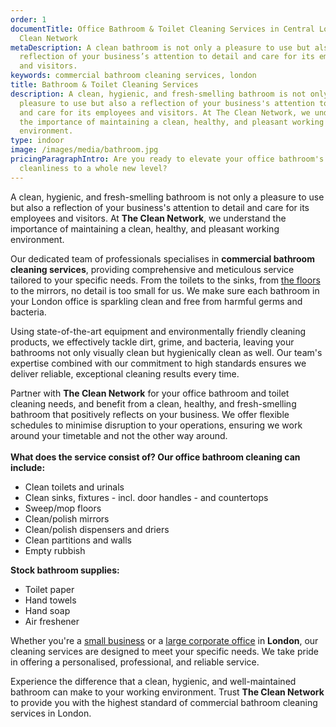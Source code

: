 ```yaml
---
order: 1
documentTitle: Office Bathroom & Toilet Cleaning Services in Central London - The
  Clean Network
metaDescription: A clean bathroom is not only a pleasure to use but also a
  reflection of your business’s attention to detail and care for its employees
  and visitors.
keywords: commercial bathroom cleaning services, london
title: Bathroom & Toilet Cleaning Services
description: A clean, hygienic, and fresh-smelling bathroom is not only a
  pleasure to use but also a reflection of your business's attention to detail
  and care for its employees and visitors. At The Clean Network, we understand
  the importance of maintaining a clean, healthy, and pleasant working
  environment.
type: indoor
image: /images/media/bathroom.jpg
pricingParagraphIntro: Are you ready to elevate your office bathroom's
  cleanliness to a whole new level?
---
```

A clean, hygienic, and fresh-smelling bathroom is not only a pleasure to use but also a reflection of your business's attention to detail and care for its employees and visitors. At <strong>The Clean Network</strong>, we understand the importance of maintaining a clean, healthy, and pleasant working environment. 

Our dedicated team of professionals specialises in <strong>commercial bathroom cleaning services</strong>, providing comprehensive and meticulous service tailored to your specific needs. From the toilets to the sinks, from [the floors](https://cleannetwork.co.uk/services/floors/) to the mirrors, no detail is too small for us. We make sure each bathroom in your London office is sparkling clean and free from harmful germs and bacteria.

Using state-of-the-art equipment and environmentally friendly cleaning products, we effectively tackle dirt, grime, and bacteria, leaving your bathrooms not only visually clean but hygienically clean as well. Our team's expertise combined with our commitment to high standards ensures we deliver reliable, exceptional cleaning results every time. 

Partner with <strong>The Clean Network</strong> for your office bathroom and toilet cleaning needs, and benefit from a clean, healthy, and fresh-smelling bathroom that positively reflects on your business. We offer flexible schedules to minimise disruption to your operations, ensuring we work around your timetable and not the other way around.\
\
**What does the service consist of? Our office bathroom cleaning can include:**

* Clean toilets and urinals
* Clean sinks, fixtures - incl. door handles - and countertops
* Sweep/mop floors
* Clean/polish mirrors
* Clean/polish dispensers and driers
* Clean partitions and walls
* Empty rubbish

**Stock bathroom supplies:** 

* Toilet paper
* Hand towels
* Hand soap
* Air freshener

Whether you're a [small business](https://cleannetwork.co.uk/sectors/small-offices/) or a [large corporate office](https://cleannetwork.co.uk/sectors/corporate-office-buildings/) in <strong>London</strong>, our cleaning services are designed to meet your specific needs. We take pride in offering a personalised, professional, and reliable service. 

Experience the difference that a clean, hygienic, and well-maintained bathroom can make to your working environment. Trust <strong>The Clean Network</strong> to provide you with the highest standard of commercial bathroom cleaning services in London.